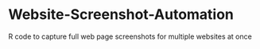 # Website-Screenshot-Automation
R code to capture full web page screenshots for multiple websites at once
